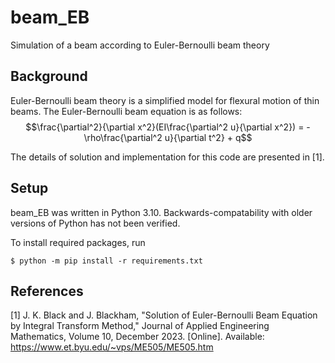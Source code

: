# beam_EB
Simulation of a beam according to Euler-Bernoulli beam theory

## Background
Euler-Bernoulli beam theory is a simplified model for flexural motion of thin
beams. The Euler-Bernoulli beam equation is as follows:
$$\frac{\partial^2}{\partial x^2}(EI\frac{\partial^2 u}{\partial x^2}) = -\rho\frac{\partial^2 u}{\partial t^2} + q$$

The details of solution and implementation for this code are presented in [1].

## Setup
beam_EB was written in Python 3.10. Backwards-compatability with older 
versions of Python has not been verified.

To install required packages, run
```
$ python -m pip install -r requirements.txt
```

## References
[1] J. K. Black and J. Blackham, "Solution of Euler-Bernoulli Beam Equation by Integral Transform Method," Journal of Applied Engineering Mathematics, Volume 10, December 2023. [Online]. Available: https://www.et.byu.edu/~vps/ME505/ME505.htm
